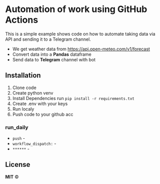 # Automation of work using GitHub Actions
This is a simple example shows code on how to automate taking data via API and sending it to a Telegram channel.

 - We get weather data from https://api.open-meteo.com/v1/forecast
 - Convert data into a **Pandas** dataframe 
 - Send data to **Telegram** channel with bot

## Installation
1. Clone code
2. Create python venv
3. Install Dependencies run ``` pip install -r requirements.txt ```
4. Create .env with your keys
5. Run localy 
6. Push code to your github acc

### run_daily


 - `push` - 
 - `workflow_dispatch:` - 
 - `******` - 


## License

**MIT** ©